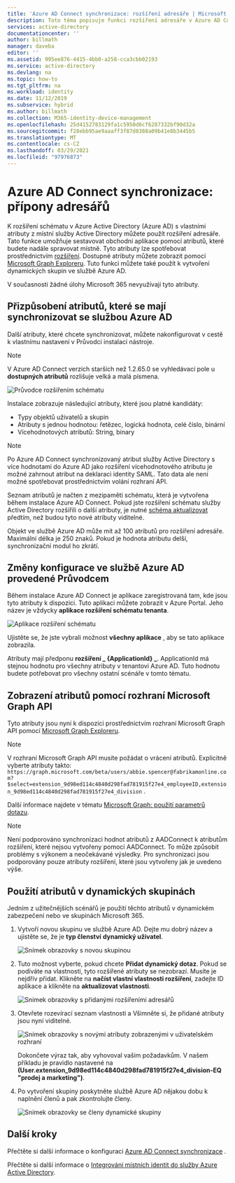 ```yaml
---
title: 'Azure AD Connect synchronizace: rozšíření adresáře | Microsoft Docs'
description: Toto téma popisuje funkci rozšíření adresáře v Azure AD Connect.
services: active-directory
documentationcenter: ''
author: billmath
manager: daveba
editor: ''
ms.assetid: 995ee876-4415-4bb0-a258-cca3cbb02193
ms.service: active-directory
ms.devlang: na
ms.topic: how-to
ms.tgt_pltfrm: na
ms.workload: identity
ms.date: 11/12/2019
ms.subservice: hybrid
ms.author: billmath
ms.collection: M365-identity-device-management
ms.openlocfilehash: 25d4152783129fa1c5950d6cf6287332bf90d32a
ms.sourcegitcommit: f28ebb95ae9aaaff3f87d8388a09b41e0b3445b5
ms.translationtype: MT
ms.contentlocale: cs-CZ
ms.lasthandoff: 03/29/2021
ms.locfileid: "97976873"
---
```

# <a name="azure-ad-connect-sync-directory-extensions"></a>Azure AD Connect synchronizace: přípony adresářů
K rozšíření schématu v Azure Active Directory (Azure AD) s vlastními atributy z místní služby Active Directory můžete použít rozšíření adresáře. Tato funkce umožňuje sestavovat obchodní aplikace pomocí atributů, které budete nadále spravovat místně. Tyto atributy lze spotřebovat prostřednictvím [rozšíření](/graph/extensibility-overview
). Dostupné atributy můžete zobrazit pomocí [Microsoft Graph Exploreru](https://developer.microsoft.com/graph/graph-explorer). Tuto funkci můžete také použít k vytvoření dynamických skupin ve službě Azure AD.

V současnosti žádné úlohy Microsoft 365 nevyužívají tyto atributy.

## <a name="customize-which-attributes-to-synchronize-with-azure-ad"></a>Přizpůsobení atributů, které se mají synchronizovat se službou Azure AD

Další atributy, které chcete synchronizovat, můžete nakonfigurovat v cestě k vlastnímu nastavení v Průvodci instalací nástroje.

> [!NOTE]
> V Azure AD Connect verzích starších než 1.2.65.0 se vyhledávací pole u **dostupných atributů** rozlišuje velká a malá písmena.

![Průvodce rozšířením schématu](./media/how-to-connect-sync-feature-directory-extensions/extension2.png)  

Instalace zobrazuje následující atributy, které jsou platné kandidáty:

* Typy objektů uživatelů a skupin
* Atributy s jednou hodnotou: řetězec, logická hodnota, celé číslo, binární
* Vícehodnotových atributů: String, binary


>[!NOTE]
> Po Azure AD Connect synchronizovaný atribut služby Active Directory s více hodnotami do Azure AD jako rozšíření vícehodnotového atributu je možné zahrnout atribut na deklaraci identity SAML. Tato data ale není možné spotřebovat prostřednictvím volání rozhraní API.

Seznam atributů je načten z mezipaměti schématu, která je vytvořena během instalace Azure AD Connect. Pokud jste rozšíření schématu služby Active Directory rozšířili o další atributy, je nutné [schéma aktualizovat](how-to-connect-installation-wizard.md#refresh-directory-schema) předtím, než budou tyto nové atributy viditelné.

Objekt ve službě Azure AD může mít až 100 atributů pro rozšíření adresáře. Maximální délka je 250 znaků. Pokud je hodnota atributu delší, synchronizační modul ho zkrátí.

## <a name="configuration-changes-in-azure-ad-made-by-the-wizard"></a>Změny konfigurace ve službě Azure AD provedené Průvodcem

Během instalace Azure AD Connect je aplikace zaregistrovaná tam, kde jsou tyto atributy k dispozici. Tuto aplikaci můžete zobrazit v Azure Portal. Jeho název je vždycky **aplikace rozšíření schématu tenanta**.

![Aplikace rozšíření schématu](./media/how-to-connect-sync-feature-directory-extensions/extension3new.png)

Ujistěte se, že jste vybrali možnost **všechny aplikace** , aby se tato aplikace zobrazila.

Atributy mají předponu **rozšíření \_ {ApplicationId} \_**. ApplicationId má stejnou hodnotu pro všechny atributy v tenantovi Azure AD. Tuto hodnotu budete potřebovat pro všechny ostatní scénáře v tomto tématu.

## <a name="viewing-attributes-using-the-microsoft-graph-api"></a>Zobrazení atributů pomocí rozhraní Microsoft Graph API

Tyto atributy jsou nyní k dispozici prostřednictvím rozhraní Microsoft Graph API pomocí [Microsoft Graph Exploreru](https://developer.microsoft.com/graph/graph-explorer#).

>[!NOTE]
> V rozhraní Microsoft Graph API musíte požádat o vrácení atributů. Explicitně vyberte atributy takto: `https://graph.microsoft.com/beta/users/abbie.spencer@fabrikamonline.com?$select=extension_9d98ed114c4840d298fad781915f27e4_employeeID,extension_9d98ed114c4840d298fad781915f27e4_division` .
>
> Další informace najdete v tématu [Microsoft Graph: použití parametrů dotazu](/graph/query-parameters#select-parameter).

>[!NOTE]
> Není podporováno synchronizaci hodnot atributů z AADConnect k atributům rozšíření, které nejsou vytvořeny pomocí AADConnect. To může způsobit problémy s výkonem a neočekávané výsledky. Pro synchronizaci jsou podporovány pouze atributy rozšíření, které jsou vytvořeny jak je uvedeno výše.

## <a name="use-the-attributes-in-dynamic-groups"></a>Použití atributů v dynamických skupinách

Jedním z užitečnějších scénářů je použití těchto atributů v dynamickém zabezpečení nebo ve skupinách Microsoft 365.

1. Vytvoří novou skupinu ve službě Azure AD. Dejte mu dobrý název a ujistěte se, že je **typ členství** **dynamický uživatel**.

   ![Snímek obrazovky s novou skupinou](./media/how-to-connect-sync-feature-directory-extensions/dynamicgroup1.png)

2. Tuto možnost vyberte, pokud chcete **Přidat dynamický dotaz**. Pokud se podíváte na vlastnosti, tyto rozšířené atributy se nezobrazí. Musíte je nejdřív přidat. Klikněte na **načíst vlastní vlastnosti rozšíření**, zadejte ID aplikace a klikněte na **aktualizovat vlastnosti**.

   ![Snímek obrazovky s přidanými rozšířeními adresářů](./media/how-to-connect-sync-feature-directory-extensions/dynamicgroup2.png) 

3. Otevřete rozevírací seznam vlastnosti a Všimněte si, že přidané atributy jsou nyní viditelné.

   ![Snímek obrazovky s novými atributy zobrazenými v uživatelském rozhraní](./media/how-to-connect-sync-feature-directory-extensions/dynamicgroup3.png)

   Dokončete výraz tak, aby vyhovoval vašim požadavkům. V našem příkladu je pravidlo nastavené na **(User.extension_9d98ed114c4840d298fad781915f27e4_division-EQ "prodej a marketing")**.

4. Po vytvoření skupiny poskytněte službě Azure AD nějakou dobu k naplnění členů a pak zkontrolujte členy.

   ![Snímek obrazovky se členy dynamické skupiny](./media/how-to-connect-sync-feature-directory-extensions/dynamicgroup4.png)  

## <a name="next-steps"></a>Další kroky
Přečtěte si další informace o konfiguraci [Azure AD Connect synchronizace](how-to-connect-sync-whatis.md) .

Přečtěte si další informace o [Integrování místních identit do služby Azure Active Directory](whatis-hybrid-identity.md).
